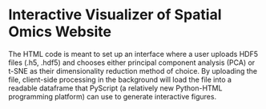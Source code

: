 # Interactive Visualizer of Spatial Omics Website

The HTML code is meant to set up an interface where a user uploads HDF5 files (.h5, .hdf5) and chooses either principal component analysis (PCA) or t-SNE as their dimensionality reduction method of choice. By uploading the file, client-side processing in the background will load the file into a readable dataframe that PyScript (a relatively new Python-HTML programming platform) can use to generate interactive figures.
